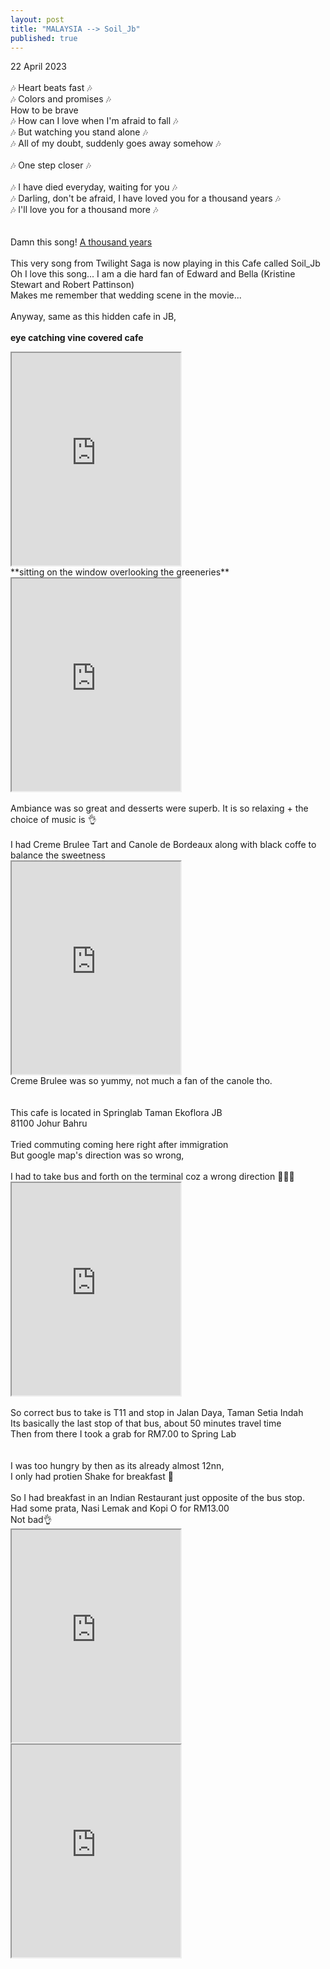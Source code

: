 ```yaml
---
layout: post
title: "MALAYSIA --> Soil_Jb"
published: true
---
```

22 April 2023
<br>
<br>
🎶 Heart beats fast 🎶
<br>
🎶 Colors and promises 🎶
<br>
How to be brave
<br>
🎶 How can I love when I'm afraid to fall 🎶
<br>
🎶 But watching you stand alone 🎶
<br>
🎶 All of my doubt, suddenly goes away somehow 🎶
<br>
<br>
🎶 One step closer 🎶
<br>
<br>
🎶 I have died everyday, waiting for you 🎶
<br>
🎶 Darling, don't be afraid, I have loved you for a thousand years 🎶
<br>
🎶 I'll love you for a thousand more 🎶
<br>
<br>
<br>
Damn this song! [A thousand years](https://www.lyrics.com/lyric/28835976/Christina+Perri)
<br>
<br>
This very song from Twilight Saga is now playing in this Cafe called Soil_Jb 
<br>
Oh I love this song... I am a die hard fan of Edward and Bella (Kristine Stewart and Robert Pattinson)
<br>
Makes me remember that wedding scene in the movie...
<br>
<br>
Anyway, same as this hidden cafe in JB,
<br>
<br>
**eye catching vine covered cafe**
<iframe src="https://drive.google.com/file/d/1TG7iFCVGjRevRsp1lByQelYLHVAPrkTQ/preview" width="270" height="340" allow="autoplay"></iframe>
<br>
**sitting on the window overlooking the greeneries**
<iframe src="https://drive.google.com/file/d/1kQ-MC0ROZ1VLzVixWL0emjN8XIR-XXVm/preview" width="270" height="340" allow="autoplay"></iframe>
<br>
<br>
Ambiance was so great and desserts were superb. It is so relaxing + the choice of music is 👌
<br>
<br>
I had Creme Brulee Tart and Canole de Bordeaux along with black coffe to balance the sweetness
<br>
<iframe src="https://drive.google.com/file/d/1XyztAn2iNGLaBBWuvINYXIqUz_V9XZwU/preview" width="270" height="340" allow="autoplay"></iframe>
<br>
Creme Brulee was so yummy, not much a fan of the canole tho.
<br>
<br>
<br>
This cafe is located in Springlab Taman Ekoflora JB
<br>
81100 Johur Bahru
<br>
<br>
Tried commuting coming here right after immigration
<br>
But google map's direction was so wrong,
<br>
<br>
I had to take bus and forth on the terminal coz a wrong direction 🤦🏻‍♀️
<br>
<iframe src="https://drive.google.com/file/d/1oSOGhOsT7YkHDvtOrmuFPUEn0kX9fGrU/preview" width="270" height="340" allow="autoplay"></iframe>
<br>
<br>
So correct bus to take is T11 and stop in Jalan Daya, Taman Setia Indah
<br>
Its basically the last stop of that bus, about 50 minutes travel time
<br>
Then from there I took a grab for RM7.00 to Spring Lab
<br>
<br>
<br>
I was too hungry by then as its already almost 12nn,
<br>
I only had protien Shake for breakfast 😬
<br>
<br>
So I had breakfast in an Indian Restaurant just opposite of the bus stop.
<br>
Had some prata, Nasi Lemak and Kopi O for RM13.00
<br>
Not bad👌
<br>
<iframe src="https://drive.google.com/file/d/1XsWkBTWaZkGdIDod2DaTIbJCsQfz3sNq/preview" width="270" height="340" allow="autoplay"></iframe>
<iframe src="https://drive.google.com/file/d/1JKiGbF7efv88tFEeE-Z9y8U0ycI9XZgS/preview" width="270" height="340" allow="autoplay"></iframe>
<br>
<br>







